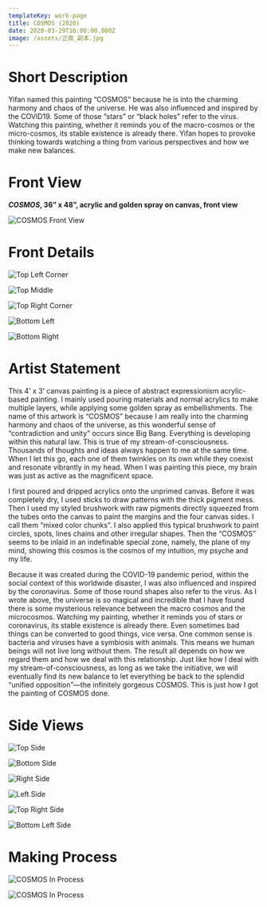 ```yaml
---
templateKey: work-page
title: COSMOS (2020)
date: 2020-03-29T16:00:00.000Z
image: /assets/正面_副本.jpg
---
```

# Short Description

Yifan named this painting “COSMOS” because he is into the charming harmony and chaos of the universe. He was also influenced and inspired by the COVID19. Some of those “stars” or “black holes” refer to the virus. Watching this painting, whether it reminds you of the macro-cosmos or the micro-cosmos, its stable existence is already there. Yifan hopes to provoke thinking towards watching a thing from various perspectives and how we make new balances.

<div class="lines-1"></div>

# Front View

<div class="lines-1"></div>

<!--StartFragment-->

***COSMOS*, 36” x 48”, acrylic and golden spray on canvas, front view**

<!--EndFragment-->

![COSMOS Front View](/assets/正面_副本.jpg "COSMOS Front View")

<div class="lines-1"></div>

# Front Details

<div class="lines-1"></div>

![Top Left Corner](/assets/左上角_副本.jpg "Top Left Corner")

![Top Middle](/assets/中上_副本.jpg "Top Middle")

![Top Right Corner](/assets/右上角_副本.jpg "Top Right Corner")

![Bottom Left ](/assets/左下角_副本.jpg "Bottom Left ")

![Bottom Right](/assets/右下角_副本.jpg "Bottom Right")

<div class="lines-1"></div>

# Artist Statement

<div class="lines-1"></div>

<!--StartFragment-->

This 4’ x 3’ canvas painting is a piece of abstract expressionism acrylic-based painting. I mainly used pouring materials and normal acrylics to make multiple layers, while applying some golden spray as embellishments. The name of this artwork is “COSMOS” because I am really into the charming harmony and chaos of the universe, as this wonderful sense of “contradiction and unity” occurs since Big Bang. Everything is developing within this natural law. This is true of my stream-of-consciousness. Thousands of thoughts and ideas always happen to me at the same time. When I let this go, each one of them twinkles on its own while they coexist and resonate vibrantly in my head. When I was painting this piece, my brain was just as active as the magnificent space.

I first poured and dripped acrylics onto the unprimed canvas. Before it was completely dry, I used sticks to draw patterns with the thick pigment mess. Then I used my styled brushwork with raw pigments directly squeezed from the tubes onto the canvas to paint the margins and the four canvas sides. I call them “mixed color chunks”. I also applied this typical brushwork to paint circles, spots, lines chains and other irregular shapes. Then the “COSMOS” seems to be inlaid in an indefinable special zone, namely, the plane of my mind, showing this cosmos is the cosmos of my intuition, my psyche and my life.

Because it was created during the COVID-19 pandemic period, within the social context of this worldwide disaster, I was also influenced and inspired by the coronavirus. Some of those round shapes also refer to the virus. As I wrote above, the universe is so magical and incredible that I have found there is some mysterious relevance between the macro cosmos and the microcosmos. Watching my painting, whether it reminds you of stars or coronavirus, its stable existence is already there. Even sometimes bad things can be converted to good things, vice versa. One common sense is bacteria and viruses have a symbiosis with animals. This means we human beings will not live long without them. The result all depends on how we regard them and how we deal with this relationship. Just like how I deal with my stream-of-consciousness, as long as we take the initiative, we will eventually find its new balance to let everything be back to the splendid “unified opposition”—the infinitely gorgeous COSMOS. This is just how I got the painting of COSMOS done.

<!--EndFragment-->

<div class="lines-1"></div>

# Side Views

<div class="lines-1"></div>

![Top Side](/assets/上侧面用这个.jpg "Top Side")

![Bottom Side](/assets/下面1_副本.jpg "Bottom Side")

![Right Side](/assets/右侧面_副本.jpg "Right Side")

![Left Side](/assets/左侧面_副本.jpg "Left Side")

![Top Right Side](/assets/右上角.jpg "Top Right Side")

![Bottom Left Side](/assets/左下角.jpg "Bottom Left Side")

# Making Process

<div class="lines-1"></div>

![COSMOS In Process](/assets/微信图片_20200723164416.jpg "COSMOS In Process")

![COSMOS In Process](/assets/微信图片_20200723164419.jpg "COSMOS In Process")